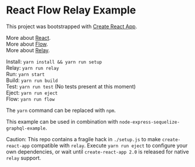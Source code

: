 # React Flow Relay Example

This project was bootstrapped with [Create React App](https://github.com/facebookincubator/create-react-app).  

More about [React](https://reactjs.org).  
More about [Flow](https://flow.org).  
More about [Relay](https://facebook.github.io/relay).  

Install: `yarn install && yarn run setup`  
Relay: `yarn run relay`  
Run: `yarn start`  
Build: `yarn run build`  
Test: `yarn run test` (No tests present at this moment)  
Eject: `yarn run eject`  
Flow: `yarn run flow`  

The `yarn` command can be replaced with `npm`.  

This example can be used in combination with `node-express-sequelize-graphql-example`.  

Caution: This repo contains a fragile hack in `./setup.js` to make `create-react-app` compatible with `relay`. Execute `yarn run eject` to configure your own dependencies, or wait until `create-react-app 2.0` is released for native `relay` support.  
